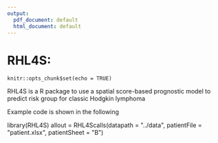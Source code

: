 ```yaml
---
output:
  pdf_document: default
  html_document: default
---
```

RHL4S: 
=======================================================

```{r setup, include=FALSE}
knitr::opts_chunk$set(echo = TRUE)
```

RHL4S is a R package to use a spatial score-based prognostic model to predict risk group for classic Hodgkin lymphoma 

Example code is shown in the following

library(RHL4S)
allout = RHL4Scalls(datapath = "../data", patientFile = "patient.xlsx", patientSheet = "B")

